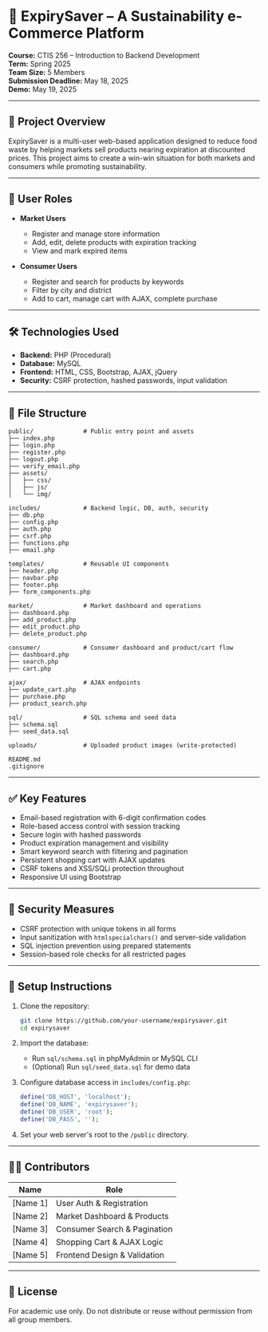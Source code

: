 
# 🛒 ExpirySaver – A Sustainability e-Commerce Platform

**Course:** CTIS 256 – Introduction to Backend Development  
**Term:** Spring 2025  
**Team Size:** 5 Members  
**Submission Deadline:** May 18, 2025  
**Demo:** May 19, 2025  

---

## 📌 Project Overview

ExpirySaver is a multi-user web-based application designed to reduce food waste by helping markets sell products nearing expiration at discounted prices. This project aims to create a win-win situation for both markets and consumers while promoting sustainability.

---

## 👥 User Roles

- **Market Users**
  - Register and manage store information
  - Add, edit, delete products with expiration tracking
  - View and mark expired items

- **Consumer Users**
  - Register and search for products by keywords
  - Filter by city and district
  - Add to cart, manage cart with AJAX, complete purchase

---

## 🛠 Technologies Used

- **Backend:** PHP (Procedural)
- **Database:** MySQL
- **Frontend:** HTML, CSS, Bootstrap, AJAX, jQuery
- **Security:** CSRF protection, hashed passwords, input validation

---

## 📁 File Structure

```
public/              # Public entry point and assets
├── index.php
├── login.php
├── register.php
├── logout.php
├── verify_email.php
├── assets/
│   ├── css/
│   ├── js/
│   └── img/

includes/            # Backend logic, DB, auth, security
├── db.php
├── config.php
├── auth.php
├── csrf.php
├── functions.php
├── email.php

templates/           # Reusable UI components
├── header.php
├── navbar.php
├── footer.php
├── form_components.php

market/              # Market dashboard and operations
├── dashboard.php
├── add_product.php
├── edit_product.php
├── delete_product.php

consumer/            # Consumer dashboard and product/cart flow
├── dashboard.php
├── search.php
├── cart.php

ajax/                # AJAX endpoints
├── update_cart.php
├── purchase.php
├── product_search.php

sql/                 # SQL schema and seed data
├── schema.sql
├── seed_data.sql

uploads/             # Uploaded product images (write-protected)

README.md
.gitignore
```

---

## ✅ Key Features

- Email-based registration with 6-digit confirmation codes
- Role-based access control with session tracking
- Secure login with hashed passwords
- Product expiration management and visibility
- Smart keyword search with filtering and pagination
- Persistent shopping cart with AJAX updates
- CSRF tokens and XSS/SQLi protection throughout
- Responsive UI using Bootstrap

---

## 🔐 Security Measures

- CSRF protection with unique tokens in all forms
- Input sanitization with `htmlspecialchars()` and server-side validation
- SQL injection prevention using prepared statements
- Session-based role checks for all restricted pages

---

## 🧪 Setup Instructions

1. Clone the repository:
   ```bash
   git clone https://github.com/your-username/expirysaver.git
   cd expirysaver
   ```

2. Import the database:
   - Run `sql/schema.sql` in phpMyAdmin or MySQL CLI
   - (Optional) Run `sql/seed_data.sql` for demo data

3. Configure database access in `includes/config.php`:
   ```php
   define('DB_HOST', 'localhost');
   define('DB_NAME', 'expirysaver');
   define('DB_USER', 'root');
   define('DB_PASS', '');
   ```

4. Set your web server's root to the `/public` directory.

---

## 👨‍💻 Contributors

| Name          | Role                      |
|---------------|---------------------------|
| [Name 1]      | User Auth & Registration  |
| [Name 2]      | Market Dashboard & Products |
| [Name 3]      | Consumer Search & Pagination |
| [Name 4]      | Shopping Cart & AJAX Logic |
| [Name 5]      | Frontend Design & Validation |

---

## 📄 License

For academic use only. Do not distribute or reuse without permission from all group members.
